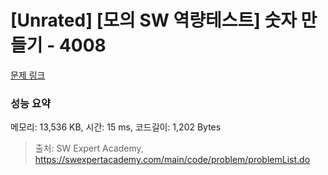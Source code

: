 # [Unrated] [모의 SW 역량테스트] 숫자 만들기 - 4008 

[문제 링크](https://swexpertacademy.com/main/code/problem/problemDetail.do?contestProbId=AWIeRZV6kBUDFAVH) 

### 성능 요약

메모리: 13,536 KB, 시간: 15 ms, 코드길이: 1,202 Bytes



> 출처: SW Expert Academy, https://swexpertacademy.com/main/code/problem/problemList.do